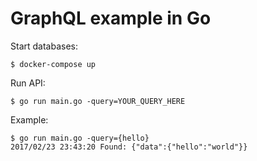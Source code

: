 # GraphQL example in Go

Start databases:

    $ docker-compose up

Run API:

    $ go run main.go -query=YOUR_QUERY_HERE

Example:

    $ go run main.go -query={hello}
    2017/02/23 23:43:20 Found: {"data":{"hello":"world"}}
